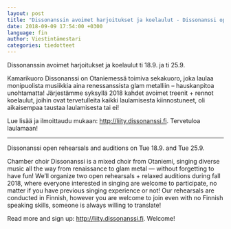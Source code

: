 ```yaml
---
layout: post
title: "Dissonanssin avoimet harjoitukset ja koelaulut - Dissonanssi open rehearsals and auditions"
date: 2018-09-09 17:54:00 +0300
language: fin
author: Viestintämestari
categories: tiedotteet
---
```

Dissonanssin avoimet harjoitukset ja koelaulut ti 18.9. ja ti 25.9.

Kamarikuoro Dissonanssi on Otaniemessä toimiva sekakuoro, joka laulaa monipuolista musiikkia aina renessanssista glam metalliin – hauskanpitoa unohtamatta! Järjestämme syksyllä 2018 kahdet avoimet treenit + rennot koelaulut, joihin ovat tervetulleita kaikki laulamisesta kiinnostuneet, oli aikaisempaa taustaa laulamisesta tai ei! 

Lue lisää ja ilmoittaudu mukaan: <http://liity.dissonanssi.fi>. Tervetuloa laulamaan!

*****

Dissonanssi open rehearsals and auditions on Tue 18.9. and Tue 25.9.

Chamber choir Dissonanssi is a mixed choir from Otaniemi, singing diverse music all the way from renaissance to glam metal — without forgetting to have fun! We’ll organize two open rehearsals + relaxed auditions during fall 2018, where everyone interested in singing are welcome to participate, no matter if you have previous singing experience or not! Our rehearsals are conducted in Finnish, however you are welcome to join even with no Finnish speaking skills, someone is always willing to translate!

Read more and sign up: <http://liity.dissonanssi.fi>. Welcome!